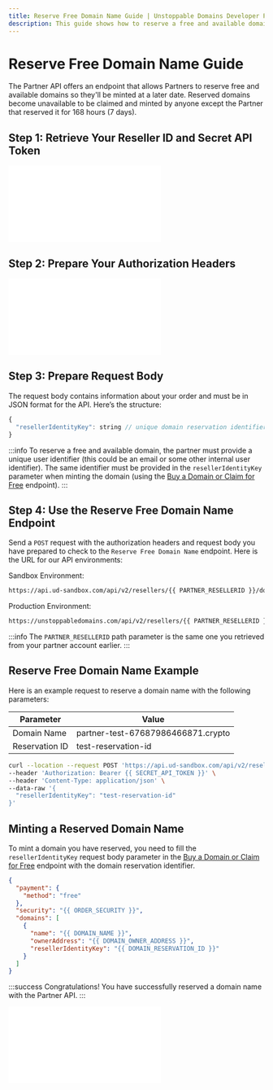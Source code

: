 ```yaml
---
title: Reserve Free Domain Name Guide | Unstoppable Domains Developer Portal
description: This guide shows how to reserve a free and available domain name to purchase at a later date with your Partner account.
---
```


# Reserve Free Domain Name Guide

The Partner API offers an endpoint that allows Partners to reserve free and available domains so they'll be minted at a later date. Reserved domains become unavailable to be claimed and minted by anyone except the Partner that reserved it for 168 hours (7 days).

## Step 1: Retrieve Your Reseller ID and Secret API Token

<embed src="/snippets/_reseller-id-location.md" />

## Step 2: Prepare Your Authorization Headers

<embed src="/snippets/_auth-headers-preparation.md" />

## Step 3: Prepare Request Body

The request body contains information about your order and must be in JSON format for the API. Here’s the structure:

```javascript
{
  "resellerIdentityKey": string // unique domain reservation identifier
}
```

:::info
To reserve a free and available domain, the partner must provide a unique user identifier (this could be an email or some other internal user identifier). The same identifier must be provided in the `resellerIdentityKey` parameter when minting the domain (using the [Buy a Domain or Claim for Free](https://docs.unstoppabledomains.com/openapi/reference/#tag/orders/paths/~1orders/post) endpoint).
:::

## Step 4: Use the Reserve Free Domain Name Endpoint

Send a `POST` request with the authorization headers and request body you have prepared to check to the `Reserve Free Domain Name` endpoint. Here is the URL for our API environments:

Sandbox Environment:

```bash
https://api.ud-sandbox.com/api/v2/resellers/{{ PARTNER_RESELLERID }}/domains/{{ DOMAIN_NAME }}/reserve/
```

Production Environment:

```bash
https://unstoppabledomains.com/api/v2/resellers/{{ PARTNER_RESELLERID }}/domains/{{ DOMAIN_NAME }}/reserve/
```

:::info
The `PARTNER_RESELLERID` path parameter is the same one you retrieved from your partner account earlier.
:::

## Reserve Free Domain Name Example

Here is an example request to reserve a domain name with the following parameters:

| Parameter | Value |
| - | - |
| Domain Name | partner-test-67687986466871.crypto |
| Reservation ID | test-reservation-id |

```bash
curl --location --request POST 'https://api.ud-sandbox.com/api/v2/resellers/{{ PARTNER_RESELLERID }}/domains/partner-test-67687986466871.crypto/reserve/' \
--header 'Authorization: Bearer {{ SECRET_API_TOKEN }}' \
--header 'Content-Type: application/json' \
--data-raw '{
  "resellerIdentityKey": "test-reservation-id"
}'
```

## Minting a Reserved Domain Name

To mint a domain you have reserved, you need to fill the `resellerIdentityKey` request body parameter in the [Buy a Domain or Claim for Free](https://docs.unstoppabledomains.com/openapi/reference/#tag/orders/paths/~1orders/post) endpoint with the domain reservation identifier.

```json
{
  "payment": {
    "method": "free"
  },
  "security": "{{ ORDER_SECURITY }}",
  "domains": [
    {
      "name": "{{ DOMAIN_NAME }}",
      "ownerAddress": "{{ DOMAIN_OWNER_ADDRESS }}",
      "resellerIdentityKey": "{{ DOMAIN_RESERVATION_ID }}"
    }
  ]
}
```

:::success Congratulations!
You have successfully reserved a domain name with the Partner API.
:::

<embed src="/snippets/_discord.md" />
